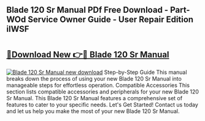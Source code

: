 ## Blade 120 Sr Manual PDf Free Download - Part-WOd Service Owner Guide - User Repair Edition ilWSF

# <h2><a href="http://bc20880.oget.top/?id=Blade+120+Sr+Manual">🔗Download New 👉🔴 Blade 120 Sr Manual</a></h2>

[![Blade 120 Sr Manual new download](https://i.imgur.com/5g1atiW.png)](http://bc20880.oget.top/?id=Blade+120+Sr+Manual)
Step-by-Step Guide This manual breaks down the process of using your new Blade 120 Sr Manual into manageable steps for effortless operation. Compatible Accessories This section lists compatible accessories and peripherals for your new Blade 120 Sr Manual. This Blade 120 Sr Manual features a comprehensive set of features to cater to your specific needs. Let's Get Started! Contact us today and let us help you make the most of your new Blade 120 Sr Manual.

